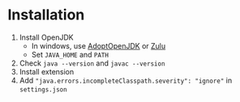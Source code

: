 # Installation

1. Install OpenJDK
	+ In windows, use [AdoptOpenJDK](https://adoptopenjdk.net/) or [Zulu](https://www.azul.com/downloads/zulu/)
	+ Set `JAVA_HOME` and `PATH`
2. Check `java --version` and `javac --version`
3. Install extension
4. Add `"java.errors.incompleteClasspath.severity": "ignore"` in `settings.json`
